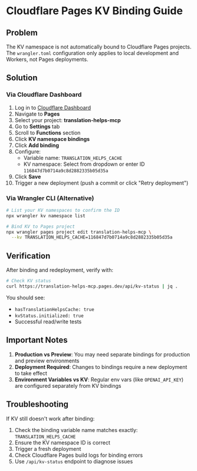 # Cloudflare Pages KV Binding Guide

## Problem

The KV namespace is not automatically bound to Cloudflare Pages projects. The `wrangler.toml` configuration only applies to local development and Workers, not Pages deployments.

## Solution

### Via Cloudflare Dashboard

1. Log in to [Cloudflare Dashboard](https://dash.cloudflare.com)
2. Navigate to **Pages**
3. Select your project: **translation-helps-mcp**
4. Go to **Settings** tab
5. Scroll to **Functions** section
6. Click **KV namespace bindings**
7. Click **Add binding**
8. Configure:
   - Variable name: `TRANSLATION_HELPS_CACHE`
   - KV namespace: Select from dropdown or enter ID `116847d7b0714a9c8d2882335b05d35a`
9. Click **Save**
10. Trigger a new deployment (push a commit or click "Retry deployment")

### Via Wrangler CLI (Alternative)

```bash
# List your KV namespaces to confirm the ID
npx wrangler kv namespace list

# Bind KV to Pages project
npx wrangler pages project edit translation-helps-mcp \
  --kv TRANSLATION_HELPS_CACHE=116847d7b0714a9c8d2882335b05d35a
```

## Verification

After binding and redeployment, verify with:

```bash
# Check KV status
curl https://translation-helps-mcp.pages.dev/api/kv-status | jq .
```

You should see:
- `hasTranslationHelpsCache: true`
- `kvStatus.initialized: true`
- Successful read/write tests

## Important Notes

1. **Production vs Preview**: You may need separate bindings for production and preview environments
2. **Deployment Required**: Changes to bindings require a new deployment to take effect
3. **Environment Variables vs KV**: Regular env vars (like `OPENAI_API_KEY`) are configured separately from KV bindings

## Troubleshooting

If KV still doesn't work after binding:

1. Check the binding variable name matches exactly: `TRANSLATION_HELPS_CACHE`
2. Ensure the KV namespace ID is correct
3. Trigger a fresh deployment
4. Check Cloudflare Pages build logs for binding errors
5. Use `/api/kv-status` endpoint to diagnose issues
